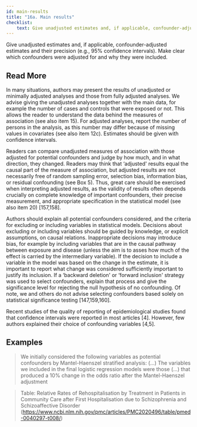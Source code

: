 ```yaml
---
id: main-results
title: "16a. Main results"
checklist: 
    text: Give unadjusted estimates and, if applicable, confounder-adjusted estimates and their precision (e.g., 95% confidence intervals). Make clear which confounders were adjusted for and why they were included.
---
```

Give unadjusted estimates and, if applicable, confounder-adjusted estimates and their precision (e.g., 95% confidence intervals). Make clear which confounders were adjusted for and why they were included.

## Read More

In many situations, authors may present the results of unadjusted or minimally adjusted analyses and those from fully adjusted analyses. We advise giving the unadjusted analyses together with the main data, for example the number of cases and controls that were exposed or not. This allows the reader to understand the data behind the measures of association (see also item 15). For adjusted analyses, report the number of persons in the analysis, as this number may differ because of missing values in covariates (see also item 12c). Estimates should be given with confidence intervals.

Readers can compare unadjusted measures of association with those adjusted for potential confounders and judge by how much, and in what direction, they changed. Readers may think that ‘adjusted' results equal the causal part of the measure of association, but adjusted results are not necessarily free of random sampling error, selection bias, information bias, or residual confounding (see Box 5). Thus, great care should be exercised when interpreting adjusted results, as the validity of results often depends crucially on complete knowledge of important confounders, their precise measurement, and appropriate specification in the statistical model (see also item 20) [157,158].

Authors should explain all potential confounders considered, and the criteria for excluding or including variables in statistical models. Decisions about excluding or including variables should be guided by knowledge, or explicit assumptions, on causal relations. Inappropriate decisions may introduce bias, for example by including variables that are in the causal pathway between exposure and disease (unless the aim is to asses how much of the effect is carried by the intermediary variable). If the decision to include a variable in the model was based on the change in the estimate, it is important to report what change was considered sufficiently important to justify its inclusion. If a ‘backward deletion' or ‘forward inclusion' strategy was used to select confounders, explain that process and give the significance level for rejecting the null hypothesis of no confounding. Of note, we and others do not advise selecting confounders based solely on statistical significance testing [147,159,160].

Recent studies of the quality of reporting of epidemiological studies found that confidence intervals were reported in most articles [4]. However, few authors explained their choice of confounding variables [4,5].

## Examples

> We initially considered the following variables as potential confounders by Mantel-Haenszel stratified analysis: (…) The variables we included in the final logistic regression models were those (…) that produced a 10% change in the odds ratio after the Mantel-Haenszel adjustment

> Table: Relative Rates of Rehospitalisation by Treatment in Patients in Community Care after First Hospitalisation due to Schizophrenia and Schizoaffective Disorder (https://www.ncbi.nlm.nih.gov/pmc/articles/PMC2020496/table/pmed-0040297-t008/)